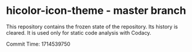 # hicolor-icon-theme - master branch

This repository contains the frozen state of the repository.
Its history is cleared. It is used only for static code
analysis with Codacy.

Commit Time: 1714539750